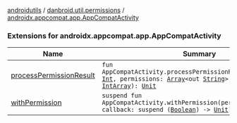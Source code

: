 [androidutils](../../index.md) / [danbroid.util.permissions](../index.md) / [androidx.appcompat.app.AppCompatActivity](./index.md)

### Extensions for androidx.appcompat.app.AppCompatActivity

| Name | Summary |
|---|---|
| [processPermissionResult](process-permission-result.md) | `fun AppCompatActivity.processPermissionResult(requestCode: `[`Int`](https://kotlinlang.org/api/latest/jvm/stdlib/kotlin/-int/index.html)`, permissions: `[`Array`](https://kotlinlang.org/api/latest/jvm/stdlib/kotlin/-array/index.html)`<out `[`String`](https://kotlinlang.org/api/latest/jvm/stdlib/kotlin/-string/index.html)`>, grantResults: `[`IntArray`](https://kotlinlang.org/api/latest/jvm/stdlib/kotlin/-int-array/index.html)`): `[`Unit`](https://kotlinlang.org/api/latest/jvm/stdlib/kotlin/-unit/index.html) |
| [withPermission](with-permission.md) | `suspend fun AppCompatActivity.withPermission(permission: `[`String`](https://kotlinlang.org/api/latest/jvm/stdlib/kotlin/-string/index.html)`, callback: suspend (`[`Boolean`](https://kotlinlang.org/api/latest/jvm/stdlib/kotlin/-boolean/index.html)`) -> `[`Unit`](https://kotlinlang.org/api/latest/jvm/stdlib/kotlin/-unit/index.html)`): `[`Unit`](https://kotlinlang.org/api/latest/jvm/stdlib/kotlin/-unit/index.html) |
